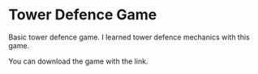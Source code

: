 # Tower Defence Game
Basic tower defence game.
I learned tower defence mechanics with this game.

You can download the game with the link.
